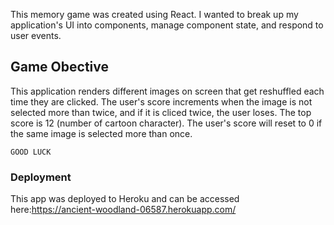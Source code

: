 This memory game was created using React. I wanted to break up my application's UI into components, manage component state, and respond to user events.

## Game Obective

This application renders different images on screen that get reshuffled each time they are clicked. The user's score increments when the image is not selected more than twice, and if it is cliced twice, the user loses. The top score is 12 (number of cartoon character). The user's score will reset to 0 if the same image is selected more than once.

`GOOD LUCK`

### Deployment

This app was deployed to Heroku and can be accessed here:https://ancient-woodland-06587.herokuapp.com/
